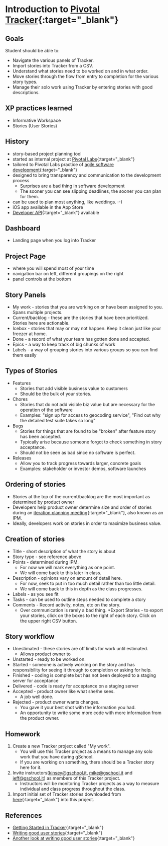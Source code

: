 # Introduction to [Pivotal Tracker](http://pivotaltracker.com){:target="_blank"}

## Goals
Student should be able to:

* Navigate the various panels of Tracker.
* Import stories into Tracker from a CSV.
* Understand what stories need to be worked on and in what order.
* Move stories through the flow from entry to completion for the various story types.
* Manage their solo work using Tracker by entering stories with good descriptions.

## XP practices learned

* Informative Workspace
* Stories (User Stories)

## History
* story-based project planning tool
* started as internal project at [Pivotal Labs](http://pivotallabs.com){:target="_blank"}
* tailored to Pivotal Labs practice of [agile software development](http://en.wikipedia.org/wiki/Agile_software_development){:target="_blank"}
* designed to bring transparency and communication to the development process
    * Surprises are a bad thing in software development
    * The sooner you can see slipping deadlines, the sooner you can plan for them.
* can be used to plan most anything, like weddings. :-)
* iOS app available in the App Store
* [Developer API](https://www.pivotaltracker.com/help/api?version=v5){:target="_blank"} available

## Dashboard
* Landing page when you log into Tracker

## Project Page
* where you will spend most of your time
* navigation bar on left, different groupings on the right
* panel controls at the bottom

## Story Panels
* My work - stories that you are working on or have been assigned to you. Spans multiple projects.
* Current/backlog - these are the stories that have been prioritized. Stories here are actionable.
* Icebox - stories that may or may not happen. Keep it clean just like your freezer at home.
* Done - a record of what your team has gotten done and accepted.
* Epics - a way to keep track of big chunks of work
* Labels - a way of grouping stories into various groups so you can find them easily

## Types of Stories
* Features
    * Stories that add visible business value to customers
    * Should be the bulk of your stories.
* Chores
    * Stories that do not add visible biz value but are necessary for the operation of the software
    * Examples: "sign up for access to geocoding service", "Find out why the detailed test suite takes so long"
* Bugs
    * Stories for things that are found to be "broken" after feature story has been accepted.
    * Typically arise because someone forgot to check something in story acceptance.
    * Should not be seen as bad since no software is perfect.
* Releases
    * Allow you to track progress towards larger, concrete goals
    * Examples: stakeholder or investor demos, software launches

## Ordering of stories
* Stories at the top of the current/backlog are the most important as determined by product owner
* Developers help product owner determine size and order of stories during an [iteration planning meeting](http://www.extremeprogramming.org/rules/iterationplanning.html){:target="_blank"}, also known as an IPM.
* Ideally, developers work on stories in order to maximize business value.

## Creation of stories
* Title - short description of what the story is about
* Story type - see reference above
* Points - determined during IPM.
    * For now we will mark everything as one point.
    * We will come back to this later in class.
* Description - opinions vary on amount of detail here.
    * For now, seek to put in too much detail rather than too little detail.
    * We will come back to this in depth as the class progresses.
* Labels - as you see fit
* Tasks - can be used to outline steps needed to complete a story
* Comments - Record activity, notes, etc on the story.
    * Over communication is rarely a bad thing.
*Export Stories - to export your stories, click on the boxes to the right of each story. Click on the upper right CSV button.

## Story workflow

* Unestimated - these stories are off limits for work until estimated.
    * Allows product owner to
* Unstarted - ready to be worked on.
* Started - someone is actively working on the story and has responsibility for seeing it through to completion or asking for help.
* Finished - coding is complete but has not been deployed to a staging server for acceptance
* Delivered - code is ready for acceptance on a staging server
* Accepted - product owner like what she/he sees.
    * A job well done.
* Rejected - product owner wants changes.
    * You gave it your best shot with the information you had.
    * An opportunity to write some more code with more information from the product owner.

## Homework

1. Create a new Tracker project called "My work".
    * You will use this Tracker project as a means to manage any solo
work that you have during gSchool.
    * If you are working on something, there should be a Tracker story here for it.
1. Invite instructors(kinsey@gschool.it, mike@gschool.it and jeff@gschool.it) as members of this Tracker project.
    * Instructors will be monitoring Tracker projects as a way to measure individual and class progress throughout the class.
1. Import initial set of Tracker stories downloaded from [here](http://students.gschool.it/trackerStories/initialStudentStories.csv){:target="_blank"} into this project.

## References

* [Getting Started in Tracker](https://www.pivotaltracker.com/help/gettingstarted){:target="_blank"}
* [Writing good user stories](http://pivotallabs.com/well-formed-stories/){:target="_blank"}
* [Another look at writing good user stories](https://help.rallydev.com/writing-great-user-story){:target="_blank"}